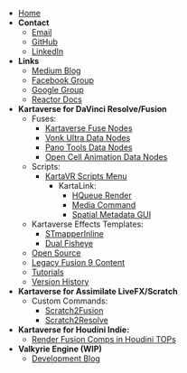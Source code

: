 <!-- docs/_sidebar.md -->
- [Home](/)
- **Contact**
    - [Email](mailto:andrew@andrewhazelden.com)
    - [GitHub](https://github.com/AndrewHazelden)
    - [LinkedIn](https://www.linkedin.com/in/andrewhazelden/)
- **Links**
  - [Medium Blog](https://medium.com/@andrewhazelden)
  - [Facebook Group](https://www.facebook.com/groups/kartavr)
  - [Google Group](https://groups.google.com/g/kartaverse/)
  - [Reactor Docs](https://kartaverse.github.io/Reactor-Docs/#/reactor)
- **Kartaverse for DaVinci Resolve/Fusion**
  - Fuses:
    - [Kartaverse Fuse Nodes](fuses)
    - [Vonk Ultra Data Nodes](https://docs.google.com/document/d/1U9WfdHlE1AZHdU6_ZQCB1I2nSa5I7TyHG2vKMi2I7v8/edit?usp=sharing)
    - [Pano Tools Data Nodes](https://kartaverse.github.io/PT-Data-Nodes-Docs/)
    - [Open Cell Animation Data Nodes](https://docs.google.com/document/d/1DXnF47CK7dteF7lidwek5-lwy5qB75nBQMt_2Bp0y0g/edit#heading=h.abzdtec4alet)
  - Scripts:
    - [KartaVR Scripts Menu](scripts)
      - KartaLink:
        - [HQueue Render](hqueue)
        - [Media Command](mediacommand)
        - [Spatial Metadata GUI](https://github.com/Kartaverse/Spatial-Metadata)
  - Kartaverse Effects Templates:
    - [STmapperInline](stmapperinline)
     - [Dual Fisheye](dualfisheye)
  - [Open Source](opensource_tools)
  - [Legacy Fusion 9 Content](legacy)
  - [Tutorials](tutorials)
  - [Version History](version_history)
- **Kartaverse for Assimilate LiveFX/Scratch**
  - Custom Commands:
    - [Scratch2Fusion](https://github.com/AndrewHazelden/Scratch2Fusion/blob/main/Docs/Scratch2Fusion.md)
    - [Scratch2Resolve](https://github.com/AndrewHazelden/Scratch2Fusion/blob/main/Docs/Scratch2Resolve.md)
- **Kartaverse for Houdini Indie:**
  - [Render Fusion Comps in Houdini TOPs](https://docs.google.com/document/d/1l9L-LhCxTobZmRlinu3oKUM61EuqtZJmcf_Tv1VG-8Q/edit?usp=sharing)
- **Valkyrie Engine (WIP)**
  - [Development Blog](https://github.com/Kartaverse/ValkyrieEngine)
